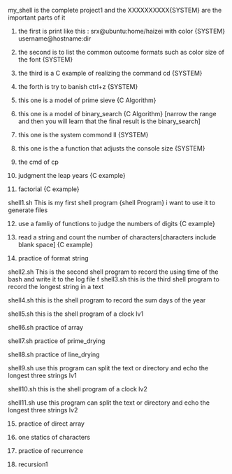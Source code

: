 my_shell is the complete project1 and the   XXXXXXXXXX{SYSTEM} are the important parts of it 

1. the first is print like this : srx@ubuntu:home/haizei   with color  {SYSTEM}
                                 username@hostname:dir   
2. the second is to list the common outcome formats   such as color size of the font  {SYSTEM}

3. the third is a C example of realizing the command cd  {SYSTEM}

4. the forth is try to banish ctrl+z    {SYSTEM}

5. this one is a model of prime sieve    {C Algorithm}

6. this one is a model of binary_search   {C Algorithm}
[narrow the range and then you will learn that the final result is the binary_search]

7. this one is the system commond ll {SYSTEM}

8. this one is the a function that adjusts the console size  {SYSTEM}

9. the cmd of cp

10. judgment the leap years {C example}

11. factorial {C example}

shell1.sh This is my first shell program {shell Program} i want to use it to generate files

12. use a famliy of functions to judge the numbers of digits {C example}

13. read a string and count the number of characters[characters include blank space] {C example}

14. practice of format string

shell2.sh This is the second shell program to record the using time of the bash and write it to the log file
f
shell3.sh this is the third shell program to record the longest string in a text

shell4.sh this is the shell program to record the sum days of the year

shell5.sh this is the shell program of a clock lv1

shell6.sh practice of array

shell7.sh practice of prime_drying

shell8.sh practice of line_drying

shell9.sh use this program can split the text or directory and echo the longest three strings lv1

shell10.sh this is the shell program of a clock lv2

shell11.sh use this program can split the text or directory and echo the longest three strings lv2

15. practice of direct array

16. one statics of characters

17. practice of recurrence

18. recursion1

